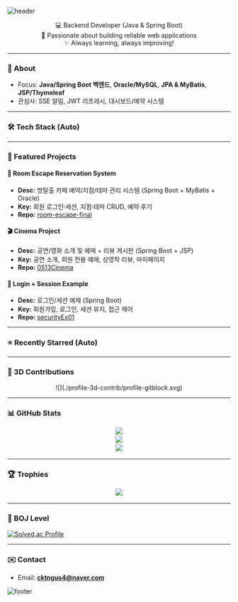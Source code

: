 <!-- 헤더 -->
![header](https://capsule-render.vercel.app/api?type=wave&color=0:1E3C72,100:2A5298&height=200&section=header&text=Hi%20👋%20I'm%20Suhyun&fontSize=40&fontColor=ffffff&animation=twinkling)

<p align="center">
  💻 Backend Developer (Java & Spring Boot) <br/>
  🌱 Passionate about building reliable web applications <br/>
  ✨ Always learning, always improving!
</p>

---

### 🧭 About
- Focus: **Java/Spring Boot 백엔드**, **Oracle/MySQL**, **JPA & MyBatis**, **JSP/Thymeleaf**
- 관심사: SSE 알림, JWT 리프레시, 대시보드/예약 시스템

---

### 🛠 Tech Stack (Auto)
<!-- STACK:START -->
<!-- 자동 생성 영역: 내 레포 언어 집계 배지들 -->
<!-- STACK:END -->

---

### 📌 Featured Projects
#### 🧩 Room Escape Reservation System
- **Desc:** 방탈출 카페 예약/지점/테마 관리 시스템 (Spring Boot + MyBatis + Oracle)
- **Key:** 회원 로그인·세션, 지점·테마 CRUD, 예약·후기
- **Repo:** [room-escape-final](https://github.com/cha0cha0/room-escape-final)

#### 🎬 Cinema Project
- **Desc:** 공연/영화 소개 및 예매 + 리뷰 게시판 (Spring Boot + JSP)
- **Key:** 공연 소개, 회원 전용 예매, 상영작 리뷰, 마이페이지
- **Repo:** [0513Cinema](https://github.com/cha0cha0/0513Cinema)

#### 🔐 Login + Session Example
- **Desc:** 로그인/세션 예제 (Spring Boot)
- **Key:** 회원가입, 로그인, 세션 유지, 접근 제어
- **Repo:** [securityEx01](https://github.com/cha0cha0/securityEx01)

---

### ⭐ Recently Starred (Auto)
<!-- STARRED:START -->
<!-- 자동 생성 영역: 최근 Star한 레포 목록 -->
<!-- STARRED:END -->

---

### 🧊 3D Contributions
<!-- 액션이 생성하는 SVG 경로. 테마는 night-rainbow/green/black 등으로 바꿀 수 있음 -->
<p align="center">
 ![](./profile-3d-contrib/profile-gitblock.svg)
</p>

---

### 📊 GitHub Stats
<p align="center">
  <img src="https://github-readme-stats.vercel.app/api?username=cha0cha0&show_icons=true&theme=tokyonight" />
  <br/>
  <img src="https://github-readme-stats.vercel.app/api/top-langs/?username=cha0cha0&layout=compact&theme=tokyonight" />
  <br/>
  <img src="https://streak-stats.demolab.com?user=cha0cha0&theme=tokyonight" />
</p>

---

### 🏆 Trophies
<p align="center">
  <img src="https://github-profile-trophy.vercel.app/?username=cha0cha0&theme=onedark&row=1&column=6" />
</p>

---

### 🥇 BOJ Level
[![Solved.ac Profile](http://mazassumnida.wtf/api/v2/generate_badge?boj=ak015a01)](https://solved.ac/ak015a01)

---

### ✉️ Contact
- Email: **cktngus4@naver.com**

<!-- 푸터 -->
![footer](https://capsule-render.vercel.app/api?type=wave&color=0:2A5298,100:1E3C72&height=120&section=footer&text=Thanks%20for%20visiting!&fontSize=20&fontColor=ffffff)
